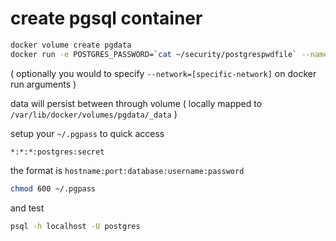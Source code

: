 # create pgsql container

```sh
docker volume create pgdata
docker run -e POSTGRES_PASSWORD=`cat ~/security/postgrespwdfile` --name postgres --mount source=pgdata,target=/var/lib/postgresql/data -d -p 5432:5432/tcp postgres:11.5
```

( optionally you would to specify `--network=[specific-network]` on docker run arguments )

data will persist between through volume ( locally mapped to `/var/lib/docker/volumes/pgdata/_data` )

setup your `~/.pgpass` to quick access

```
*:*:*:postgres:secret
```

the format is `hostname:port:database:username:password`

```sh
chmod 600 ~/.pgpass
```

and test

```sh
psql -h localhost -U postgres
```
